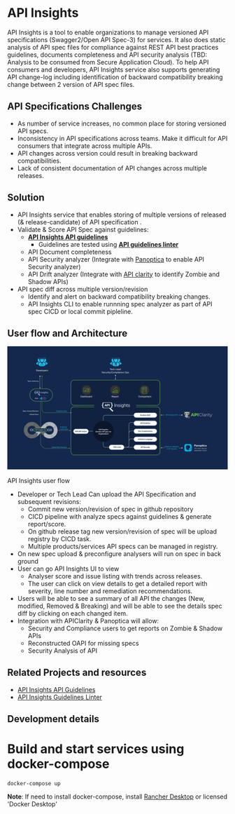 # API Insights
API Insights is a tool to enable organizations to manage versioned API specifications (Swagger2/Open API Spec-3) for services. It also does static analysis of API spec files for compliance against REST API best practices guidelines, documents completeness and API security analysis (TBD: Analysis to be consumed from Secure Application Cloud). To help API consumers and developers, API Insights service  also supports generating API change-log including identification of backward compatibility breaking change between 2 version of API spec files.

## API Specifications Challenges

- As number of service increases, no common place for storing versioned API specs.
- Inconsistency in API specifications across teams. Make it difficult for API consumers that integrate across multiple APIs.
- API changes across version could result in breaking backward compatibilities.
- Lack of consistent documentation of API changes across multiple releases.

## Solution

- API Insights service that enables storing of multiple versions of released (& release-candidate) of API specification .
- Validate & Score API Spec against guidelines:   
   - **[API Insights API guidelines](https://developer.cisco.com/api-guidelines/)**
       - Guidelines are tested using **[API guidelines linter](https://github.com/cisco-developer/api-insights-openapi-rulesets)**
   - API Document completeness  
   - API Security analyzer (Integrate with [Panoptica](https://panoptica.app/) to enable API Security analyzer)
   - API Drift analyzer (Integrate with [API clarity](https://apiclarity.io) to identify Zombie and Shadow APIs)
- API spec diff across multiple version/revision
  - Identify and alert on backward compatibility breaking changes.
  - API Insights CLI to enable runnning spec analyzer as part of API spec CICD or local commit pipleline.


## User flow and Architecture
![API Insights](docs/API-Insights-Solution-Diagram.png)

API Insights user flow
- Developer or Tech Lead Can upload the API Specification and subsequent revisions: ​
  - Commit new version/revision of spec in github repository
  - CICD pipeline with analyze specs against guidelines & generate report/score.
  - On github release tag new version/revision of spec will be upload registry by CICD task.
  - Multiple products/services API specs can be managed in registry.  
- On new spec upload & preconfigure analysers will run on spec in back ground
- User can go API Insights UI to view
  - Analyser score and issue listing with trends across releases.
  - The user can click on view details to get a detailed report with severity, line number and remediation recommendations.
- Users will be able to see a summary of all API the changes (New, modified, Removed & Breaking) and will be able to see the details spec diff by clicking on each changed item.​
- Integration with APIClarity & Panoptica will allow:​
  - Security and Compliance users to get reports on Zombie & Shadow APIs​
  - Reconstructed OAPI for missing specs
  - Security Analysis of API

## Related Projects  and resources
- [API Insights API Guidelines](https://developer.cisco.com/docs/api-insights/)
- [API Insights Guidelines Linter](https://github.com/cisco-developer/api-insights-openapi-rulesets)


## Development details

# Build and start services using docker-compose
```
docker-compose up 
````
**Note**: If need to install docker-compose, install [Rancher Desktop](https://rancherdesktop.io/) or licensed 'Docker Desktop'

